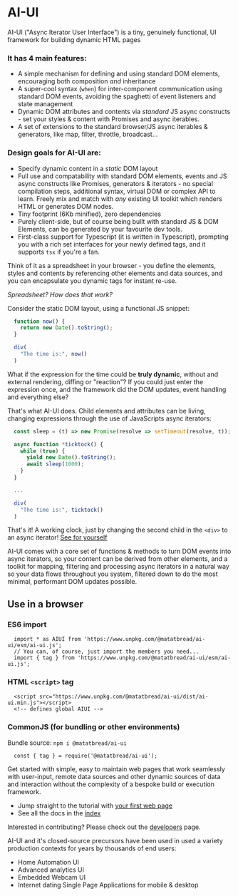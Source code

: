 # AI-UI

AI-UI ("Async Iterator User Interface") is a tiny, genuinely functional, UI framework for building dynamic HTML pages

### It has 4 main features:

* A simple mechanism for defining and using standard DOM elements, encouraging both composition _and_ inheritance
* A super-cool syntax (`when`) for inter-component communication using standard DOM events, avoiding the spaghetti of event listeners and state management
* Dynamic DOM attributes and contents via _standard_ JS async constructs - set your styles & content with Promises and async iterables.
* A set of extensions to the standard browser/JS async iterables & generators, like map, filter, throttle, broadcast...

### Design goals for AI-UI are:

* Specify dynamic content in a _static_ DOM layout
* Full use and compatability with standard DOM elements, events and JS async constructs like Promises, generators & iterators - no special compilation steps, additional syntax, virtual DOM or complex API to learn. Freely mix and match with _any_ existing UI toolkit which renders HTML or generates DOM nodes.
* Tiny footprint (6Kb minified), zero dependencies
* Purely client-side, but of course being bullt with standard JS & DOM Elements, can be generated by your favourite dev tools.
* First-class support for Typescript (it is written in Typescript), prompting you with a rich set interfaces for your newly defined tags, and it supports `tsx` if you're a fan.

Think of it as a spreadsheet in your browser - you define the elements, styles and contents by referencing other elements and data sources, and you can encapsulate you dynamic tags for instant re-use.

_Spreadsheet? How does that work?_

Consider the static DOM layout, using a functional JS snippet:
```javascript
  function now() {
    return new Date().toString();
  }

  div(
    "The time is:", now()
  )
```
What if the expression for the time could be **truly dynamic**, without and external rendering, diffing or "reaction"? If you could just enter the expression once, and the framework did the DOM updates, event handling and everything else?

That's what AI-UI does. Child elements and attributes can be living, changing expressions through the use of JavaScripts async iterators:
```javascript
  const sleep = (t) => new Promise(resolve => setTimeout(resolve, t));

  async function *ticktock() {
    while (true) {
      yield new Date().toString();
      await sleep(1000);
    }
  }

  ...

  div(
    "The time is:", ticktock()
  )
```
That's it! A working clock, just by changing the second child in the `<div>` to an async iterator! [See for yourself](https://raw.githack.com/MatAtBread/AI-UI/main/guide/examples/readme.html)

AI-UI comes with a core set of functions & methods to turn DOM events into async iterators, so your content can be derived from other elements, and a toolkit for mapping, filtering and processing async iterators in a natural way so your data flows throughout you system, filtered down to do the most minimal, performant DOM updates possible.


## Use in a browser

### ES6 import
```
  import * as AIUI from 'https://www.unpkg.com/@matatbread/ai-ui/esm/ai-ui.js';
  // You can, of course, just import the members you need...
  import { tag } from 'https://www.unpkg.com/@matatbread/ai-ui/esm/ai-ui.js';
```

### HTML `<script>` tag
```
  <script src="https://www.unpkg.com/@matatbread/ai-ui/dist/ai-ui.min.js"></script>
  <!-- defines global AIUI -->
```

### CommonJS (for bundling or other environments)

Bundle source: `npm i @matatbread/ai-ui`
```
  const { tag } = require('@matatbread/ai-ui');
```

Get started with simple, easy to maintain web pages that work seamlessly with user-input, remote data sources and other dynamic sources of data and interaction without the complexity of a bespoke build or execution framework.

* Jump straight to the tutorial with [your first web page](../guide/your-first-web-page.md)
* See all the docs in the [index](../guide/index.md)

Interested in contributing? Please check out the [developers](../guide/developers.md) page.

AI-UI and it's closed-source precursors have been used in used a variety production contexts for years by thousands of end users:
* Home Automation UI
* Advanced analytics UI
* Embedded Webcam UI
* Internet dating Single Page Applications for mobile & desktop
